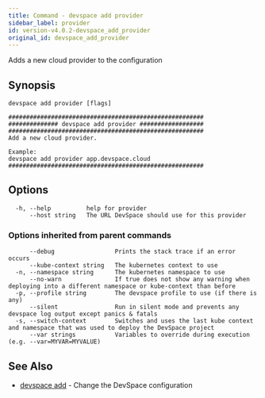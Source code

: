 ```yaml
---
title: Command - devspace add provider
sidebar_label: provider
id: version-v4.0.2-devspace_add_provider
original_id: devspace_add_provider
---
```



Adds a new cloud provider to the configuration

## Synopsis


```
devspace add provider [flags]
```

```
#######################################################
############## devspace add provider ##################
#######################################################
Add a new cloud provider.

Example:
devspace add provider app.devspace.cloud
#######################################################
```
## Options

```
  -h, --help          help for provider
      --host string   The URL DevSpace should use for this provider
```

### Options inherited from parent commands

```
      --debug                 Prints the stack trace if an error occurs
      --kube-context string   The kubernetes context to use
  -n, --namespace string      The kubernetes namespace to use
      --no-warn               If true does not show any warning when deploying into a different namespace or kube-context than before
  -p, --profile string        The devspace profile to use (if there is any)
      --silent                Run in silent mode and prevents any devspace log output except panics & fatals
  -s, --switch-context        Switches and uses the last kube context and namespace that was used to deploy the DevSpace project
      --var strings           Variables to override during execution (e.g. --var=MYVAR=MYVALUE)
```

## See Also

* [devspace add](/docs/cli/commands/devspace_add)	 - Change the DevSpace configuration

